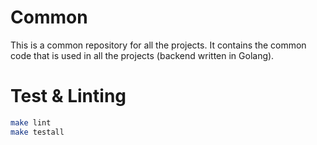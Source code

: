 # Common

This is a common repository for all the projects. It contains the common code that is used in all the projects (backend written in Golang).

# Test & Linting

```sh
make lint
make testall
```
